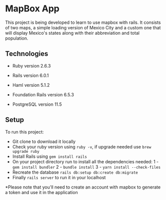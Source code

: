 # MapBox App

This project is being developed to learn to use mapbox with rails. It consists of two maps, a simple loading version of Mexico City and a custom one that will display Mexico's states along with their abbreviation and total population.

## Technologies 

* Ruby version 2.6.3

* Rails version 6.0.1 

* Haml version 5.1.2

* Foundation Rails version 6.5.3

* PostgreSQL version 11.5

## Setup

To run this project:

* Git clone to download it locally
* Check your ruby version using `ruby -v`, if upgrade needed use `brew upgrade ruby`
* Install Rails using `gem install rails`
* On your project directory run to install all the dependencies needed:
    1 -  `gem install bundler`
    2 - `bundle install`
    3 - `yarn install --check-files`
* Recreate the database `rails db:setup db:create db:migrate`
* Finally `rails server` to run it in your localhost

*Please note that you'll need to create an account with mapbox to generate a token and use it in the application
